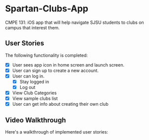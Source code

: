# Spartan-Clubs-App
CMPE 131: iOS app that will help navigate SJSU students to clubs on campus that interest them.

## User Stories

The following functionality is completed:

- [x] User sees app icon in home screen and launch screen.
- [x] User can sign up to create a new account. 
- [x] User can log in. 
   - [x] Stay logged in
   - [x] Log out
- [x] View Club Categories
- [x] View sample clubs list
- [x] User can get info about creating their own club

## Video Walkthrough

Here's a walkthrough of implemented user stories:



